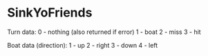 # SinkYoFriends

Turn data:
  0 - nothing (also returned if error)
  1 - boat
  2 - miss
  3 - hit

Boat data (direction):
  1 - up
  2 - right
  3 - down
  4 - left
